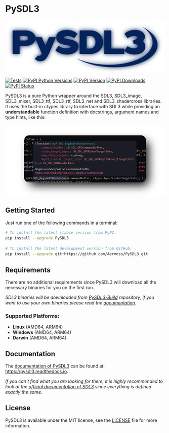 # PySDL3

[![Logo](https://github.com/Aermoss/PySDL3/blob/main/res/logo.png?raw=true)](https://github.com/Aermoss/PySDL3)

[![Tests](https://github.com/Aermoss/PySDL3/actions/workflows/run_tests.yml/badge.svg)](https://github.com/Aermoss/PySDL3/actions/workflows/run_tests.yml)
[![PyPI Python Versions](https://img.shields.io/pypi/pyversions/PySDL3)](https://pypi.org/project/PySDL3)
[![PyPI Version](https://img.shields.io/pypi/v/PySDL3.svg)](https://pypi.org/project/PySDL3)
[![PyPI Downloads](https://img.shields.io/pypi/dm/PySDL3.svg)](https://pypi.org/project/PySDL3)
[![PyPI Status](https://img.shields.io/pypi/status/PySDL3.svg)](https://pypi.org/project/PySDL3)

PySDL3 is a pure Python wrapper around the SDL3, SDL3\_image, SDL3\_mixer, SDL3\_ttf, SDL3\_rtf, SDL3\_net and SDL3\_shadercross libraries.
It uses the built-in ctypes library to interface with SDL3 while providing an **understandable** function definition with docstrings, argument names and type hints, like this:

[![Screenshot](https://github.com/Aermoss/PySDL3/blob/main/res/snippet.png?raw=true)](https://github.com/Aermoss/PySDL3/blob/main/gpu.py)

## Getting Started
Just run one of the following commands in a terminal:
```bash
# To install the latest stable version from PyPI:
pip install --upgrade PySDL3

# To install the latest development version from GitHub:
pip install --upgrade git+https://github.com/Aermoss/PySDL3.git
```

## Requirements
There are no additional requirements since PySDL3 will download all the necessary binaries for you on the first run.

*SDL3 binaries will be downloaded from [PySDL3-Build](https://github.com/Aermoss/PySDL3-Build) repository, if you want to use your own binaries please read the [documentation](https://pysdl3.readthedocs.io/en/latest/install.html#custom-binaries).*

### Supported Platforms:
* **Linux** (AMD64, ARM64)
* **Windows** (AMD64, ARM64)
* **Darwin** (AMD64, ARM64)

## Documentation
The [documentation of PySDL3](https://pysdl3.readthedocs.io) can be found at: https://pysdl3.readthedocs.io.

*If you can't find what you are looking for there, it is highly recommended to look at the [official documentation of SDL3](https://wiki.libsdl.org/SDL3) since everything is defined exactly the same.*

## License
PySDL3 is available under the MIT license, see the [LICENSE](https://github.com/Aermoss/PySDL3/blob/main/LICENSE) file for more information.